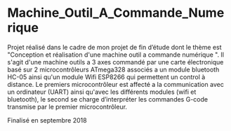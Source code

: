 # Machine_Outil_A_Commande_Numerique

Projet réalisé dans le cadre de mon projet de fin d’étude dont le thème est "Conception et réalisation d'une machine outil a commande numérique ".
Il s'agit d'une machine outils a 3 axes commandé par une carte électronique basé sur 2 microcontrôleurs ATmega328 associés a un module bluetooth HC-05 ainsi qu'un module Wifi ESP8266 qui permettent un control à distance.
Le premiers microcontrôleur est affecté a la communication avec un ordinateur (UART) ainsi qu'avec les différents modules (wifi et bluetooth), le second se charge d’interpréter les commandes G-code transmise par le premier microcontrôleur.

Finalisé en septembre 2018
